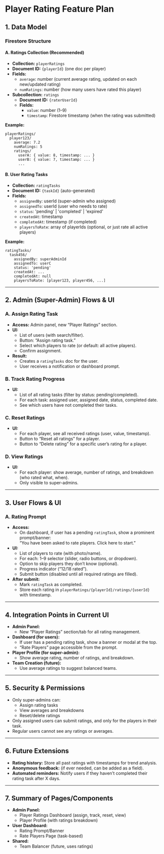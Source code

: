 # Player Rating Feature Plan

## 1. Data Model

### Firestore Structure

#### A. Ratings Collection (Recommended)
- **Collection:** `playerRatings`
- **Document ID:** `{playerId}` (one doc per player)
- **Fields:**
  - `average`: number (current average rating, updated on each new/updated rating)
  - `numRatings`: number (how many users have rated this player)
- **Subcollection:** `ratings`
  - **Document ID:** `{raterUserId}`
  - **Fields:**
    - `value`: number (1–9)
    - `timestamp`: Firestore timestamp (when the rating was submitted)

**Example:**
```
playerRatings/
  player123/
    average: 7.2
    numRatings: 5
    ratings/
      userA: { value: 8, timestamp: ... }
      userB: { value: 7, timestamp: ... }
      ...
```

#### B. User Rating Tasks
- **Collection:** `ratingTasks`
- **Document ID:** `{taskId}` (auto-generated)
- **Fields:**
  - `assignedBy`: userId (super-admin who assigned)
  - `assignedTo`: userId (user who needs to rate)
  - `status`: 'pending' | 'completed' | 'expired'
  - `createdAt`: timestamp
  - `completedAt`: timestamp (if completed)
  - `playersToRate`: array of playerIds (optional, or just rate all active players)

**Example:**
```
ratingTasks/
  task456/
    assignedBy: superAdminId
    assignedTo: userC
    status: 'pending'
    createdAt: ...
    completedAt: null
    playersToRate: [player123, player456, ...]
```

---

## 2. Admin (Super-Admin) Flows & UI

### A. Assign Rating Task
- **Access:** Admin panel, new “Player Ratings” section.
- **UI:**  
  - List of users (with search/filter).
  - Button: “Assign rating task.”
  - Select which players to rate (or default: all active players).
  - Confirm assignment.
- **Result:**  
  - Creates a `ratingTasks` doc for the user.
  - User receives a notification or dashboard prompt.

### B. Track Rating Progress
- **UI:**  
  - List of all rating tasks (filter by status: pending/completed).
  - For each task: assigned user, assigned date, status, completed date.
  - See which users have not completed their tasks.

### C. Reset Ratings
- **UI:**  
  - For each player, see all received ratings (user, value, timestamp).
  - Button to “Reset all ratings” for a player.
  - Button to “Delete rating” for a specific user’s rating for a player.

### D. View Ratings
- **UI:**  
  - For each player: show average, number of ratings, and breakdown (who rated what, when).
  - Only visible to super-admins.

---

## 3. User Flows & UI

### A. Rating Prompt
- **Access:**  
  - On dashboard, if user has a pending `ratingTask`, show a prominent prompt/banner:  
    “You have been asked to rate players. Click here to start.”
- **UI:**  
  - List of players to rate (with photo/name).
  - For each: 1–9 selector (slider, radio buttons, or dropdown).
  - Option to skip players they don’t know (optional).
  - Progress indicator (“12/18 rated”).
  - Submit button (disabled until all required ratings are filled).
- **After submit:**  
  - Mark `ratingTask` as completed.
  - Store each rating in `playerRatings/{playerId}/ratings/{userId}` with timestamp.

---

## 4. Integration Points in Current UI

- **Admin Panel:**  
  - New “Player Ratings” section/tab for all rating management.
- **Dashboard (for users):**  
  - If user has a pending rating task, show a banner or modal at the top.
  - “Rate Players” page accessible from the prompt.
- **Player Profile (for super-admin):**  
  - Show average rating, number of ratings, and breakdown.
- **Team Creation (future):**  
  - Use average ratings to suggest balanced teams.

---

## 5. Security & Permissions

- Only super-admins can:
  - Assign rating tasks
  - View averages and breakdowns
  - Reset/delete ratings
- Only assigned users can submit ratings, and only for the players in their task.
- Regular users cannot see any ratings or averages.

---

## 6. Future Extensions

- **Rating history:** Store all past ratings with timestamps for trend analysis.
- **Anonymous feedback:** (if ever needed, can be added as a field).
- **Automated reminders:** Notify users if they haven’t completed their rating task after X days.

---

## 7. Summary of Pages/Components

- **Admin Panel:**
  - Player Ratings Dashboard (assign, track, reset, view)
  - Player Profile (with ratings breakdown)
- **User Dashboard:**
  - Rating Prompt/Banner
  - Rate Players Page (task-based)
- **Shared:**
  - Team Balancer (future, uses ratings) 